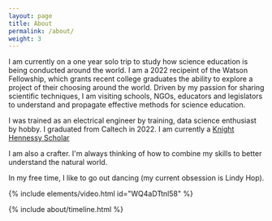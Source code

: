 ```yaml
---
layout: page
title: About
permalink: /about/
weight: 3
---
```


I am currently on a one year solo trip to study how science education is being conducted around the world. I am a 2022 recipeint of the Watson Fellowship, which grants recent college graduates the ability to explore a project of their choosing around the world. Driven by my passion for sharing scientific techniques, I am visiting schools, NGOs, educators and legislators to understand and propagate effective methods for science education.

I was trained as an electrical engineer by training, data science enthusiast by hobby. I graduated from Caltech in 2022. I am currently a [Knight Hennessy Scholar](https://knight-hennessy.stanford.edu/scholars)

I am also a crafter. I'm always thinking of how to combine my skills to better understand the natural world.

In my free time, I like to go out dancing (my current obsession is Lindy Hop).

{% include elements/video.html id="WQ4aDTtnl58" %}

<div class="row">
<!-- {% include about/skills.html title="Programming Skills" source=site.data.programming-skills %}
{% include about/skills.html title="Other Skills" source=site.data.other-skills %} -->
</div>

<div class="row">
{% include about/timeline.html %}
</div>
